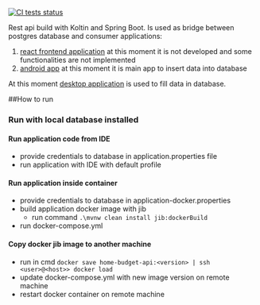 [![CI tests status](https://github.com/staniakm/homeBudgetKotlinApi/actions/workflows/maven.yml/badge.svg)](https://github.com/staniakm/homeBudgetKotlinApi/actions/workflows/maven.yml)

Rest api build with Koltin and Spring Boot. Is used as bridge between postgres database and consumer applications:   
1. [react frontend application](https://github.com/staniakm/homeBudgetReact) at this moment it is not developed and some functionalities are not implemented      
2. [android app](https://github.com/staniakm/android_budget_app) at this moment it is main app to insert data into database


At this moment [desktop application](https://github.com/staniakm/HomeBudgetApp) is used to fill data in database.    


##How to run
### Run with local database installed
#### Run application code from IDE
 - provide credentials to database in application.properties file
 - run application with IDE with default profile

#### Run application inside container
 - provide credentials to database in application-docker.properties
 - build application docker image with jib 
    - run command `.\mvnw clean install jib:dockerBuild`
 - run docker-compose.yml

#### Copy docker jib image to another machine
- run in cmd `docker save home-budget-api:<version> | ssh <user>@<host>> docker load`
- update docker-compose.yml with new image version on remote machine
- restart docker container on remote machine